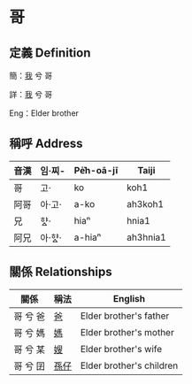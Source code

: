 # 哥
## 定義 Definition
簡：[我](member1.md) 兮 哥

詳：[我](member1.md) 兮 哥

Eng：Elder brother

## 稱呼 Address

音漢 | 임·찌- | Pe̍͘h-oā-jī | Taiji
--- | --- | --- | --- 
哥 | 고· | ko | koh1 
阿哥 | 아·고· | a-ko | ah3koh1 
兄 | 햐ᇫ· | hiaⁿ | hnia1 
阿兄 | 아·햐ᇫ· | a-hiaⁿ | ah3hnia1 


## 關係 Relationships

關係 | 稱法 | English
--- | --- | --- 
哥 兮 爸 | [爸](member2.md) | Elder brother's father
哥 兮 媽 | [媽](member3.md) | Elder brother's mother
哥 兮 某 | [嫂](member21.md) | Elder brother's wife
哥 兮 囝 | [孫仔](member22.md) | Elder brother's children
